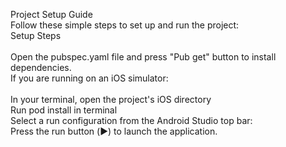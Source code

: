 Project Setup Guide<br />
Follow these simple steps to set up and run the project:<br />
Setup Steps<br />
<br />
Open the pubspec.yaml file and press "Pub get" button to install dependencies.<br />
If you are running on an iOS simulator:<br />
<br />
In your terminal, open the project's iOS directory<br />
Run pod install in terminal<br />
Select a run configuration from the Android Studio top bar:<br />
Press the run button (▶️) to launch the application.<br />
